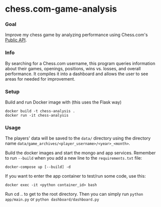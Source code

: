 # chess.com-game-analysis
### Goal
Improve my chess game by analyzing performance using Chess.com's [Public API](https://www.chess.com/news/view/published-data-api).


### Info
By searching for a Chess.com username, this program queries information about their games, openings, positions, wins vs. losses, and overall performance. It compiles it into a dashboard and allows the user to see areas for needed for improvement.

### Setup
Build and run Docker image with (this uses the Flask way)
```
docker build -t chess-analysis .
docker run -it chess-analysis
```

### Usage
The players' data will be saved to the `data/` directory using the directory name `data/game_archives/<player_username>/<year>_<month>`.

Build the docker images and start the mongo and app services. Remember to run `--build` when you add a new line to the `requirements.txt` file:
```
docker-compose up [--build] -d
```

If you want to enter the app container to test/run some code, use this:
```
docker exec -it <python container_id> bash
```
Run cd .. to get to the root directory. Then you can simply run `python app/main.py` or `python dashboard/dashboard.py`
